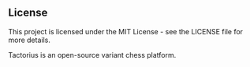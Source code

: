 ## License

This project is licensed under the MIT License - see the LICENSE file for more details.

Tactorius is an open-source variant chess platform.
